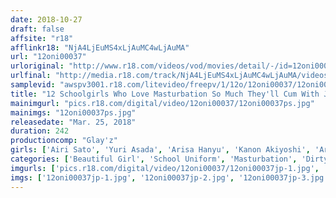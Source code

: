 ```yaml
---
date: 2018-10-27
draft: false
affsite: "r18"
afflinkr18: "NjA4LjEuMS4xLjAuMC4wLjAuMA"
url: "12oni00037"
urloriginal: "http://www.r18.com/videos/vod/movies/detail/-/id=12oni00037"
urlfinal: "http://media.r18.com/track/NjA4LjEuMS4xLjAuMC4wLjAuMA/videos/vod/movies/detail/-/id=12oni00037"
samplevid: "awspv3001.r18.com/litevideo/freepv/1/12o/12oni00037/12oni00037_dmb_w.mp4"
title: "12 Schoolgirls Who Love Masturbation So Much They'll Cum With Just Their Fingers Are Spreading Their Pussies Wide And Finger Banging Themselves For The Camera! Selfie Posting Masturbation Shots 4 Hours"
mainimgurl: "pics.r18.com/digital/video/12oni00037/12oni00037ps.jpg"
mainimgs: "12oni00037ps.jpg"
releasedate: "Mar. 25, 2018"
duration: 242
productioncomp: "Glay'z"
girls: ['Airi Sato', 'Yuri Asada', 'Arisa Hanyu', 'Kanon Akiyoshi', 'Arisu Mizushima', 'Sayaka Narimi', 'Riko Hanasaki', 'Mona Hayami', 'Sayuri Isshiki', 'Mihina Nagai']
categories: ['Beautiful Girl', 'School Uniform', 'Masturbation', 'Dirty Talk', 'Fingering', 'Homemade', 'Over 4 Hours', 'Hi-Def']
imgurls: ['pics.r18.com/digital/video/12oni00037/12oni00037jp-1.jpg', 'pics.r18.com/digital/video/12oni00037/12oni00037jp-2.jpg', 'pics.r18.com/digital/video/12oni00037/12oni00037jp-3.jpg', 'pics.r18.com/digital/video/12oni00037/12oni00037jp-4.jpg', 'pics.r18.com/digital/video/12oni00037/12oni00037jp-5.jpg', 'pics.r18.com/digital/video/12oni00037/12oni00037jp-6.jpg', 'pics.r18.com/digital/video/12oni00037/12oni00037jp-7.jpg', 'pics.r18.com/digital/video/12oni00037/12oni00037jp-8.jpg', 'pics.r18.com/digital/video/12oni00037/12oni00037jp-9.jpg', 'pics.r18.com/digital/video/12oni00037/12oni00037jp-10.jpg', 'pics.r18.com/digital/video/12oni00037/12oni00037jp-11.jpg', 'pics.r18.com/digital/video/12oni00037/12oni00037jp-12.jpg', 'pics.r18.com/digital/video/12oni00037/12oni00037jp-13.jpg', 'pics.r18.com/digital/video/12oni00037/12oni00037jp-14.jpg', 'pics.r18.com/digital/video/12oni00037/12oni00037jp-15.jpg', 'pics.r18.com/digital/video/12oni00037/12oni00037jp-16.jpg', 'pics.r18.com/digital/video/12oni00037/12oni00037jp-17.jpg', 'pics.r18.com/digital/video/12oni00037/12oni00037jp-18.jpg', 'pics.r18.com/digital/video/12oni00037/12oni00037jp-19.jpg', 'pics.r18.com/digital/video/12oni00037/12oni00037jp-20.jpg']
imgs: ['12oni00037jp-1.jpg', '12oni00037jp-2.jpg', '12oni00037jp-3.jpg', '12oni00037jp-4.jpg', '12oni00037jp-5.jpg', '12oni00037jp-6.jpg', '12oni00037jp-7.jpg', '12oni00037jp-8.jpg', '12oni00037jp-9.jpg', '12oni00037jp-10.jpg', '12oni00037jp-11.jpg', '12oni00037jp-12.jpg', '12oni00037jp-13.jpg', '12oni00037jp-14.jpg', '12oni00037jp-15.jpg', '12oni00037jp-16.jpg', '12oni00037jp-17.jpg', '12oni00037jp-18.jpg', '12oni00037jp-19.jpg', '12oni00037jp-20.jpg']
---
```

